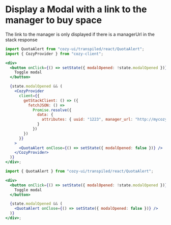 # Display a Modal with a link to the manager to buy space

The link to the manager is only displayed if there is a managerUrl
in the stack response

```jsx noeditor
import QuotaAlert from "cozy-ui/transpiled/react/QuotaAlert";
import { CozyProvider } from "cozy-client";

<div>
  <button onClick={() => setState({ modalOpened: !state.modalOpened })}>
    Toggle modal
  </button>

  {state.modalOpened && (
    <CozyProvider
      client={{
        getStackClient: () => ({
          fetchJSON: () =>
            Promise.resolve({
              data: {
                attributes: { uuid: "1223", manager_url: "http://mycozy.cloud" }
              }
            })
        })
      }}
    >
      <QuotaAlert onClose={() => setState({ modalOpened: false })} />
    </CozyProvider>
  )}
</div>;
```

```jsx static
import { QuotaAlert } from "cozy-ui/transpiled/react/QuotaAlert";

<div>
  <button onClick={() => setState({ modalOpened: !state.modalOpened })}>
    Toggle modal
  </button>

  {state.modalOpened && (
    <QuotaAlert onClose={() => setState({ modalOpened: false })} />
  )}
</div>;
```
